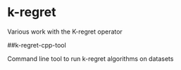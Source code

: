 # k-regret

Various work with the K-regret operator



\##k-regret-cpp-tool

Command line tool to run k-regret algorithms on datasets

